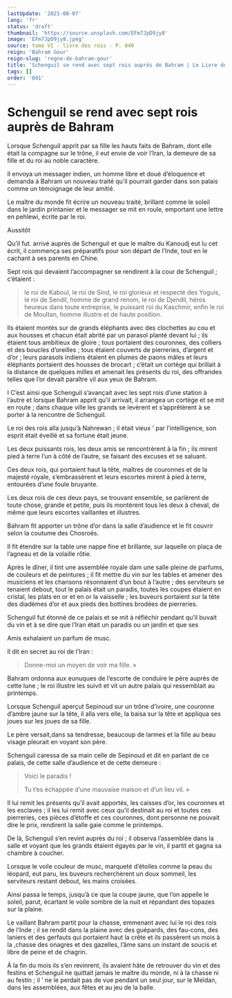 ```yaml
---
lastUpdate: '2021-08-07'
lang: 'fr'
status: 'draft'
thumbnail: 'https://source.unsplash.com/EFm7JpD9jy8'
image: 'EFm7JpD9jy8.jpeg'
source: tome VI - livre des rois - P. 049
reign: 'Bahram Gour'
reign-slug: 'regne-de-bahram-gour'
title: 'Schenguil se rend avec sept rois auprès de Bahram | Le Livre des Rois | Shâhnâmeh'
tags: []
order: '041'
---
```


<!-- LTeX: language=fr -->

# Schenguil se rend avec sept rois auprès de Bahram

Lorsque Schenguil apprit par sa fille les hauts faits de Bahram, dont elle était la compagne sur le trône, il eut envie de voir l’Iran, la demeure de sa fille et du roi au noble caractère.

Il envoya un messager indien, un homme libre et doué d’éloquence et demanda à Bahram un nouveau traité qu’il pourrait garder dans son palais comme un témoignage de leur amitié.

Le maître du monde fit écrire un nouveau traité, brillant comme le soleil dans le jardin printanier et le messager se mit en roule, emportant une lettre en pehlewi, écrite par le roi.

Aussitôt

Qu’il fut. arrivé auprès de Schenguil et que le maître du Kanoudj eut lu cet écrit, il commença ses préparatifs pour son départ de l’Inde, tout en le cachant à ses parents en Chine.

Sept rois qui devaient l’accompagner se rendirent à la cour de Schenguil ; c’étaient :

> le roi de Kaboul, le roi de Sind, le roi glorieux et respecté des Yoguis, le roi de Sendil, homme de grand renom, le roi de Djendil, héros heureux dans toute entreprise, le puissant roi du Kaschmir, enfin le roi de Moultan, homme illustre et de haute position.

Ils étaient montés sur de grands éléphants avec des clochettes au cou et aux housses et chacun était abrité par un parasol planté devant lui ; ils étaient tous ambitieux de gloire ; tous portaient des couronnes, des colliers et des boucles d’oreilles ; tous étaient couverts de pierreries, d’argent et d’or ; leurs parasols indiens étaient en plumes de paons mâles et leurs éléphants portaient des housses de brocart ; c’était un cortège qui brillait à la distance de quelques milles et amenait les présents du roi, des offrandes telles que l’or devait paraître vil aux yeux de Bahram.

I C’est ainsi que Schenguil s’avançait avec les sept rois d’une station à l’autre et lorsque Bahram apprit qu’il arrivait, il arrangea un cortège et se mit en route ; dans chaque ville les grands se levèrent et s’apprêtèrent à se porter à la rencontre de Schenguil.

Le roi des rois alla jusqu’à Nahrewan ; il était vieux ’ par l’intelligence, son esprit était éveillé et sa fortune était jeune.

Les deux puissants rois, les deux amis se rencontrèrent à la fin ; ils mirent pied à terre l’un à côté de l’autre, se faisant des excuses et se saluant.

Ces deux rois, qui portaient haut la tête, maîtres de couronnes et de la majesté royale, s’embrassèrent et leurs escortes mirent à pied à terre, entourées d’une foule bruyante.

Les deux rois de ces deux pays, se trouvant ensemble, se parlèrent de toute chose, grande et petite, puis ils montèrent tous les deux à cheval, de même que leurs escortes vaillantes et illustres.

Bahram fit apporter un trône d’or dans la salle d’audience et le fit couvrir selon la coutume des Chosroès.

Il fit étendre sur la table une nappe fine et brillante, sur laquelle on plaça de l’agneau et de la volaille rôtie.

Après le dîner, il tint une assemblée royale dam une salle pleine de parfums, de couleurs et de peintures ; il fit mettre du vin sur les tables et amener des musiciens et les chansons résonnaient d’un bout à l’autre ; des serviteurs se tenaient debout, tout le palais était un paradis, toutes les coupes étaient en cristal, les plats en or et en or la vaisselle ; les buveurs portaient sur la tête des diadèmes d’or et aux pieds des bottines brodées de pierreries.

Schenguil fut étonné de ce palais et se mit à réfléchir pendant qu’il buvait du vin et à se dire que l’Iran était un paradis ou un jardin et que ses

Amis exhalaient un parfum de musc.

Il dit en secret au roi de l’Iran :

> Donne-moi un moyen de voir ma fille. »

Bahram ordonna aux eunuques de l’escorte de conduire le père auprès de cette lune ; le roi illustre les suivit et vit un autre palais qui ressemblait au printemps.

Lorsque Schenguil aperçut Sepinoud sur un trône d’ivoire, une couronne d’ambre jaune sur la tête, il alla vers elle, la baisa sur la tête et appliqua ses joues sur les joues de sa fille.

Le père versait,dans sa tendresse, beaucoup de larmes et la fille au beau visage pleurait en voyant son père.

Schenguil caressa de sa main celle de Sepinoud et dit en parlant de ce palais, de cette salle d’audience et de cette demeure :

> Voici le paradis !
>
> Tu t’es échappée d’une mauvaise maison et d’un lieu vil. »

Il lui remit les présents qu’il avait apportés, les caisses d’or, les couronnes et les esclaves ; il les lui remit avec ceux qu’il destinait au roi et toutes ces pierreries, ces pièces d’étoffe et ces couronnes, dont personne ne pouvait dire le prix, rendirent la salle gaie comme le printemps.

De là, Schenguil s’en revint auprès du roi ; il observa l’assemblée dans la salle et voyant que les grands étaient égayés par le vin, il partit et gagna sa chambre à coucher.

Lorsque le voile couleur de musc, marqueté d’étoiles comme la peau du léopard, eut paru, les buveurs recherchèrent un doux sommeil, les serviteurs restant debout, les mains croisées.

Ainsi passa le temps, jusqu’à ce que la coupe jaune, que l’on appelle le soleil, parut, écartant le voile sombre de la nuit et répandant des topazes sur la plaine.

Le vaillant Bahram partit pour la chasse, emmenant avec lui le roi des rois de l’Inde ; il se rendit dans la plaine avec des guépards, des fau-cons, des laniers et des gerfauts qui portaient haut la crête et ils passèrent un mois à la ,chasse des onagres et des gazelles, l’âme sans un instant de soucis et libre de peine et de chagrin.

À la fin du mois ils s’en revinrent, ils avaient hâte de retrouver du vin et des festins et Schenguil ne quittait jamais le maître du monde, ni à la chasse ni au festin ; il ’
ne le perdait pas de vue pendant un seul jour, sur le Meïdan, dans les assemblées, aux fêtes et au jeu de la balle.
